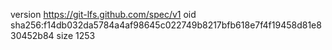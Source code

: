 version https://git-lfs.github.com/spec/v1
oid sha256:f14db032da5784a4af98645c022749b8217bfb618e7f4f19458d81e830452b84
size 1253
